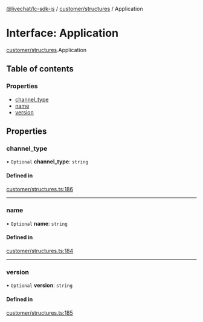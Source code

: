 [@livechat/lc-sdk-js](../README.md) / [customer/structures](../modules/customer_structures.md) / Application

# Interface: Application

[customer/structures](../modules/customer_structures.md).Application

## Table of contents

### Properties

- [channel\_type](customer_structures.Application.md#channel_type)
- [name](customer_structures.Application.md#name)
- [version](customer_structures.Application.md#version)

## Properties

### channel\_type

• `Optional` **channel\_type**: `string`

#### Defined in

[customer/structures.ts:186](https://github.com/livechat/lc-sdk-js/blob/4da1eb6/src/customer/structures.ts#L186)

___

### name

• `Optional` **name**: `string`

#### Defined in

[customer/structures.ts:184](https://github.com/livechat/lc-sdk-js/blob/4da1eb6/src/customer/structures.ts#L184)

___

### version

• `Optional` **version**: `string`

#### Defined in

[customer/structures.ts:185](https://github.com/livechat/lc-sdk-js/blob/4da1eb6/src/customer/structures.ts#L185)
